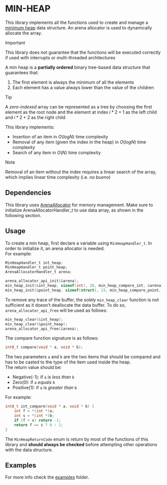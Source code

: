 # MIN-HEAP

This library implements all the functions used to create and manage a [minimum heap](https://it.wikipedia.org/wiki/Heap_(struttura_dati))
data structure. An arena allocator is used to dynamically allocate the array.

> [!IMPORTANT]
> This library does not guarantee that the functions will be executed correctly
> if used with interrupts or multi-threaded architectures

A min heap is a **partially ordered** binary tree-based data structure that guarantees that:
1. The first element is always the minimum of all the elements
2. Each element has a value always lower than the value of the children

> [!TIP]
> A *zero-indexed* array can be represented as a tree by choosing the first element as the root node
> and the element at index $i * 2 + 1$ as the left child and $i * 2 + 2$ as the right child

This library implements:
- Insertion of an item in $O(log N)$ time complexity
- Removal of any item (given the index in the heap) in $O(log N)$ time complexity
- Search of any item in $O(N)$ time complexity

> [!NOTE]
> Removal of an item without the index requires a linear search of the array,
> which implies linear time complexity (i.e. *no bueno*)

## Dependencies

This library uses [ArenaAllocator](https://github.com/eagletrt/libarena-allocator-sw.git) for memory management. Make sure to initialize ArenaAllocatorHandler_t to use data array, as shown in the following section.

## Usage

To create a min heap, first declare a variable using `MinHeapHandler_t`. In order to initialize it, an arena allocator is needed.\
For example:
```c
MinHeapHandler_t int_heap;
MinHeapHandler_t point_heap;
ArenaAllocatorHandler_t arena;

arena_allocator_api_init(&arena);
min_heap_init(&int_heap, sizeof(int), 20, min_heap_compare_int, &arena);
min_heap_init(&point_heap, sizeof(struct), 13, min_heap_compare_point, &arena);
```

To remove any trace of the buffer, the solely `min_heap_clear` function is not sufficient as it doesn't deallocate the data buffer.
To do so, `arena_allocator_api_free` will be used as follows:

```c
min_heap_clear(&int_heap);
min_heap_clear(&point_heap);
arena_allocator_api_free(&arena);
```

The compare function signature is as follows:
```c
int8_t compare(void * a, void * b);
```

The two parameters `a` and `b` are the two items that should be compared and has to
be casted to the type of the item used inside the heap. \
The return value should be:
- Negative(-1): if `a` is *less than* `b`
- Zero(0): if `a` *equals* `b`
- Positive(1): if `a` is *greater than* `b`

For example:
```c
int8_t int_compare(void * a, void * b) {
    int f = *(int *)a;
    int s = *(int *)b;
    if (f < s) return -1;
    return f == s ? 0 : 1;
}
```

The `MinHeapReturnCode` enum is return by most of the functions of this library
and **should always be checked** before attempting other operations with the data structure.

## Examples

For more info check the [examples](./examples/) folder.